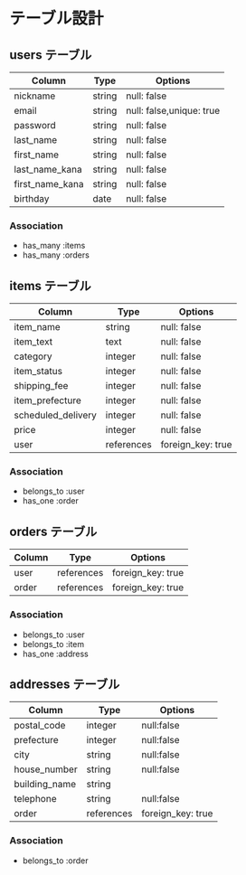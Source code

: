 # テーブル設計

## users テーブル

| Column                      | Type        | Options                  |
| --------------------------- | ----------- | ------------------------ |
| nickname                  	| string     	| null: false           	 |
| email                     	| string     	| null: false,unique: true |
| password                  	| string     	| null: false              |
| last_name                 	| string     	| null: false              |
| first_name                	| string     	| null: false              |
| last_name_kana            	| string     	| null: false              |
| first_name_kana           	| string     	| null: false              |
| birthday                  	| date       	| null: false              |

### Association

- has_many :items
- has_many :orders

## items テーブル

| Column                      | Type        | Options             |
| --------------------------- | ----------- | ------------------- |
| item_name                 	| string     	| null: false       	|
| item_text                 	| text       	| null: false       	|
| category                  	| integer    	| null: false       	|
| item_status               	| integer    	| null: false       	|
| shipping_fee              	| integer    	| null: false       	|
| item_prefecture           	| integer    	| null: false       	|
| scheduled_delivery        	| integer    	| null: false       	|
| price                     	| integer    	| null: false       	|
| user                      	| references 	| foreign_key: true 	|

### Association

- belongs_to :user
- has_one :order

## orders テーブル

| Column                      | Type        | Options             |
| --------------------------- | ----------- | ------------------- |
| user                      	| references 	| foreign_key: true 	|
| order                     	| references 	| foreign_key: true 	|

### Association

- belongs_to :user
- belongs_to :item
- has_one :address

## addresses テーブル

| Column                      | Type        | Options             |
| --------------------------- | ----------- | ------------------- |
| postal_code               	| integer    	| null:false        	|
| prefecture                	| integer    	| null:false        	|
| city                      	| string     	| null:false        	|
| house_number              	| string     	| null:false        	|
| building_name             	| string     	|                   	|
| telephone                 	| string     	| null:false        	|
| order                     	| references 	| foreign_key: true 	|

### Association

- belongs_to :order